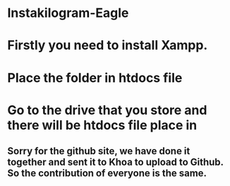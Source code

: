 # Instakilogram-Eagle
# Firstly you need to install Xampp.
# Place the folder in htdocs file
# Go to the drive that you store and there will be htdocs file place in

## Sorry for the github site, we have done it together and sent it to Khoa to upload to Github. So the contribution of everyone is the same.
